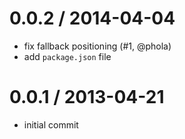 
0.0.2 / 2014-04-04
==================

  * fix fallback positioning (#1, @phola)
  * add `package.json` file

0.0.1 / 2013-04-21
==================

  * initial commit
